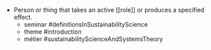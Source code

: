 - Person or thing that takes an active [[role]] or produces a specified effect.
	- seminar #definitionsInSustainabilityScience
	- theme #introduction
	- métier #sustainabilityScienceAndSystemsTheory